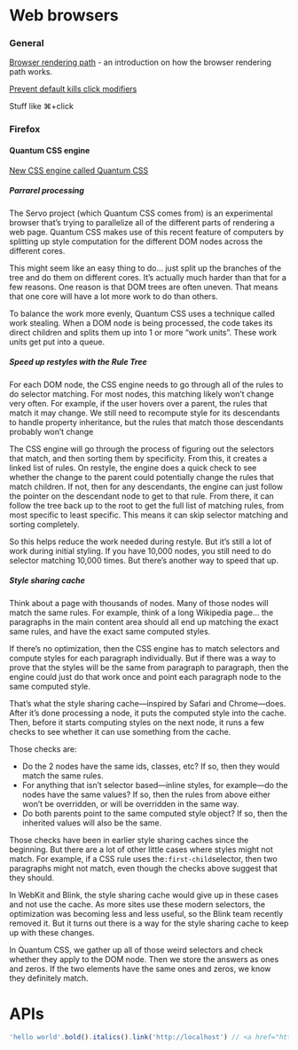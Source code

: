 # Web browsers

### General

[Browser rendering path](https://fabianstiehle.com/render-path) - an introduction on how the browser rendering path works.

[Prevent default kills click modifiers](https://remysharp.com/2019/04/04/how-i-failed-the-a)

Stuff like ⌘+click
### Firefox

#### **Quantum CSS engine**

[New CSS engine called Quantum CSS](https://hacks.mozilla.org/2017/08/inside-a-super-fast-css-engine-quantum-css-aka-stylo/)

##### Parrarel processing

The Servo project \(which Quantum CSS comes from\) is an experimental browser that’s trying to parallelize all of the different parts of rendering a web page. Quantum CSS makes use of this recent feature of computers by splitting up style computation for the different DOM nodes across the different cores.

This might seem like an easy thing to do… just split up the branches of the tree and do them on different cores. It’s actually much harder than that for a few reasons. One reason is that DOM trees are often uneven. That means that one core will have a lot more work to do than others.

To balance the work more evenly, Quantum CSS uses a technique called work stealing. When a DOM node is being processed, the code takes its direct children and splits them up into 1 or more “work units”. These work units get put into a queue.

##### Speed up restyles with the Rule Tree

For each DOM node, the CSS engine needs to go through all of the rules to do selector matching. For most nodes, this matching likely won’t change very often. For example, if the user hovers over a parent, the rules that match it may change. We still need to recompute style for its descendants to handle property inheritance, but the rules that match those descendants probably won’t change

The CSS engine will go through the process of figuring out the selectors that match, and then sorting them by specificity. From this, it creates a linked list of rules. On restyle, the engine does a quick check to see whether the change to the parent could potentially change the rules that match children. If not, then for any descendants, the engine can just follow the pointer on the descendant node to get to that rule. From there, it can follow the tree back up to the root to get the full list of matching rules, from most specific to least specific. This means it can skip selector matching and sorting completely.

So this helps reduce the work needed during restyle. But it’s still a lot of work during initial styling. If you have 10,000 nodes, you still need to do selector matching 10,000 times. But there’s another way to speed that up.

##### Style sharing cache

Think about a page with thousands of nodes. Many of those nodes will match the same rules. For example, think of a long Wikipedia page… the paragraphs in the main content area should all end up matching the exact same rules, and have the exact same computed styles.

If there’s no optimization, then the CSS engine has to match selectors and compute styles for each paragraph individually. But if there was a way to prove that the styles will be the same from paragraph to paragraph, then the engine could just do that work once and point each paragraph node to the same computed style.

That’s what the style sharing cache—inspired by Safari and Chrome—does. After it’s done processing a node, it puts the computed style into the cache. Then, before it starts computing styles on the next node, it runs a few checks to see whether it can use something from the cache.

Those checks are:

* Do the 2 nodes have the same ids, classes, etc? If so, then they would match the same rules.
* For anything that isn’t selector based—inline styles, for example—do the nodes have the same values? If so, then the rules from above either won’t be overridden, or will be overridden in the same way.
* Do both parents point to the same computed style object? If so, then the inherited values will also be the same.

Those checks have been in earlier style sharing caches since the beginning. But there are a lot of other little cases where styles might not match. For example, if a CSS rule uses the`:first-child`selector, then two paragraphs might not match, even though the checks above suggest that they should.

In WebKit and Blink, the style sharing cache would give up in these cases and not use the cache. As more sites use these modern selectors, the optimization was becoming less and less useful, so the Blink team recently removed it. But it turns out there is a way for the style sharing cache to keep up with these changes.

In Quantum CSS, we gather up all of those weird selectors and check whether they apply to the DOM node. Then we store the answers as ones and zeros. If the two elements have the same ones and zeros, we know they definitely match.

# APIs

```js
'hello world'.bold().italics().link('http://localhost') // <a href="http://localhost"><i><b>hello world</b></i></a>
```
